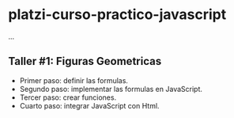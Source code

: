 # platzi-curso-practico-javascript

...

## Taller #1: Figuras Geometricas

- Primer paso: definir las formulas.
- Segundo paso: implementar las formulas en JavaScript.
- Tercer paso: crear funciones.
- Cuarto paso: integrar JavaScript con Html.
